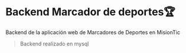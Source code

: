 # Backend Marcador de deportes🏆
Backend de la aplicación web de Marcadores de Deportes en MisionTic
> Backend realizado en mysql
